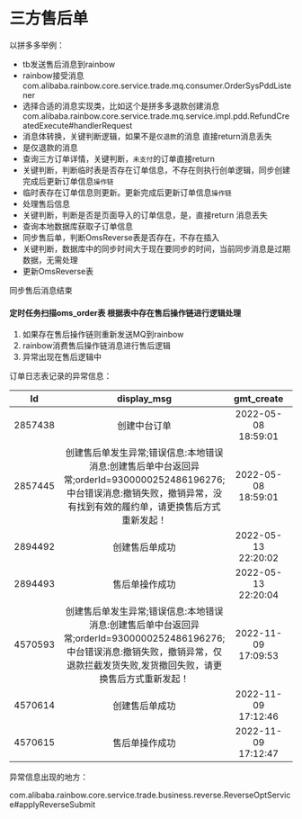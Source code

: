 # 三方售后单

以拼多多举例：

* tb发送售后消息到rainbow
* rainbow接受消息com.alibaba.rainbow.core.service.trade.mq.consumer.OrderSysPddListener
* 选择合适的消息实现类，比如这个是拼多多退款创建消息com.alibaba.rainbow.core.service.trade.mq.service.impl.pdd.RefundCreatedExecute#handlerRequest
* 消息体转换，关键判断逻辑，如果不是`仅退款`的消息 直接return消息丢失
* 是仅退款的消息
* 查询三方订单详情，关键判断，`未支付`的订单直接return
* 关键判断，判断临时表是否存在订单信息，不存在则执行创单逻辑，同步创建完成后更新订单信息`操作链`
* 临时表存在订单信息则更新。更新完成后更新订单信息`操作链`
* 处理售后信息
* 关键判断，判断是否是页面导入的订单信息，是，直接return 消息丢失
* 查询本地数据库获取子订单信息
* 同步售后单，判断OmsReverse表是否存在，不存在插入
* 关键判断，数据库中的同步时间大于现在要同步的时间，当前同步消息是过期数据，无需处理
* 更新OmsReverse表



同步售后消息结束



#### 定时任务扫描oms_order表 根据表中存在售后操作链进行逻辑处理

1. 如果存在售后操作链则重新发送MQ到rainbow
2. rainbow消费售后操作链消息进行售后逻辑
3. 异常出现在售后逻辑中

订单日志表记录的异常信息：

|   Id    |                         display_msg                          |     gmt_create      | operate_type |
| :-----: | :----------------------------------------------------------: | :-----------------: | :----------: |
| 2857438 |                         创建中台订单                         | 2022-05-08 18:59:01 |      0       |
| 2857445 | 创建售后单发生异常;错误信息:本地错误消息:创建售后单中台返回异常;orderId=9300000252486196276;中台错误消息:撤销失败，撤销异常，没有找到有效的履约单，请更换售后方式重新发起！ | 2022-05-08 18:59:01 |      3       |
| 2894492 |                        创建售后单成功                        | 2022-05-13 22:20:02 |      3       |
| 2894493 |                        售后单操作成功                        | 2022-05-13 22:20:04 |      5       |
| 4570593 | 创建售后单发生异常;错误信息:本地错误消息:创建售后单中台返回异常;orderId=9300000252486196276;中台错误消息:撤销失败，撤销异常，仅退款拦截发货失败,发货撤回失败，请更换售后方式重新发起！ | 2022-11-09 17:09:53 |      3       |
| 4570614 |                        创建售后单成功                        | 2022-11-09 17:12:46 |      3       |
| 4570615 |                        售后单操作成功                        | 2022-11-09 17:12:47 |      5       |

异常信息出现的地方：

com.alibaba.rainbow.core.service.trade.business.reverse.ReverseOptService#applyReverseSubmit



